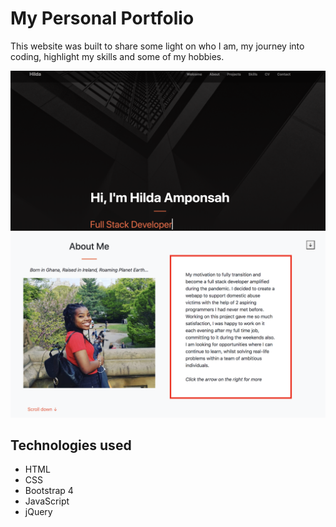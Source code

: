 # My Personal Portfolio

This website was built to share some light on who I am, my journey into coding, highlight my skills and some of my hobbies. 

<img src="assets/img/welcomeshot.png">
<img src="assets/img/aboutme.png">

## Technologies used
- HTML
- CSS
- Bootstrap 4
- JavaScript
- jQuery



